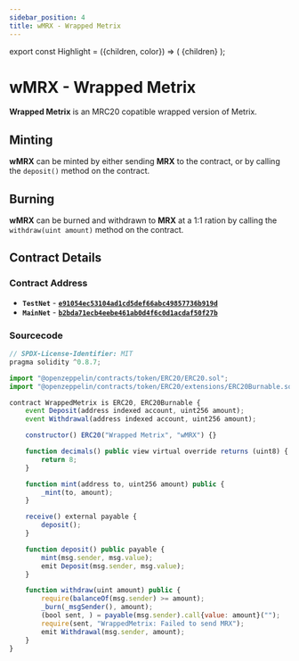 ```yaml
---
sidebar_position: 4
title: wMRX - Wrapped Metrix
---
```


export const Highlight = ({children, color}) => (
<span
style={{color}}>
{children}
</span>
);

# wMRX - Wrapped Metrix

<Highlight color="#bf96c6">**Wrapped Metrix**</Highlight> is an MRC20 copatible wrapped version of Metrix.

## Minting

<Highlight color="#bf96c6">**wMRX**</Highlight> can be minted by either sending <Highlight color="#bf96c6">**MRX**</Highlight> to the contract, or by calling the `deposit()` method on the contract.

## Burning

<Highlight color="#bf96c6">**wMRX**</Highlight> can be burned and withdrawn to <Highlight color="#bf96c6">**MRX**</Highlight> at a 1:1 ration by calling the `withdraw(uint amount)` method on the contract.

## Contract Details

### Contract Address

- **`TestNet`** - [**`e91054ec53104ad1cd5def66abc49857736b919d`**](https://testnet-explorer.metrixcoin.com/contract/e91054ec53104ad1cd5def66abc49857736b919d)
- **`MainNet`** - [**`b2bda71ecb4eebe461ab0d4f6c0d1acdaf50f27b`**](https://explorer.metrixcoin.com/contract/b2bda71ecb4eebe461ab0d4f6c0d1acdaf50f27b)

### Sourcecode

```js
// SPDX-License-Identifier: MIT
pragma solidity ^0.8.7;

import "@openzeppelin/contracts/token/ERC20/ERC20.sol";
import "@openzeppelin/contracts/token/ERC20/extensions/ERC20Burnable.sol";

contract WrappedMetrix is ERC20, ERC20Burnable {
    event Deposit(address indexed account, uint256 amount);
    event Withdrawal(address indexed account, uint256 amount);

    constructor() ERC20("Wrapped Metrix", "wMRX") {}

    function decimals() public view virtual override returns (uint8) {
        return 8;
    }

    function mint(address to, uint256 amount) public {
        _mint(to, amount);
    }

    receive() external payable {
        deposit();
    }

    function deposit() public payable {
        mint(msg.sender, msg.value);
        emit Deposit(msg.sender, msg.value);
    }

    function withdraw(uint amount) public {
        require(balanceOf(msg.sender) >= amount);
        _burn(_msgSender(), amount);
        (bool sent, ) = payable(msg.sender).call{value: amount}("");
        require(sent, "WrappedMetrix: Failed to send MRX");
        emit Withdrawal(msg.sender, amount);
    }
}
```

